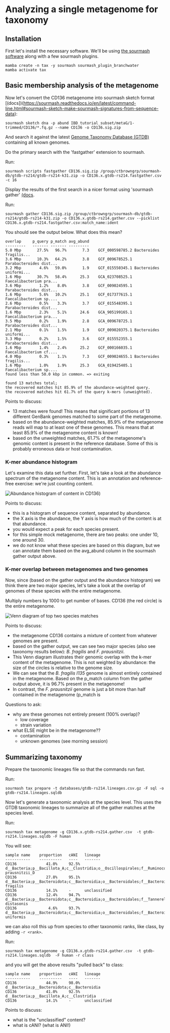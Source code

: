 # Analyzing a single metagenome for taxonomy

## Installation

First let's install the necessary software. We'll be using
[the sourmash software](https://sourmash.readthedocs.io/en/latest/index.html)
along with a few sourmash plugins.

```
mamba create -n tax -y sourmash sourmash_plugin_branchwater
mamba activate tax
```

## Basic membership analysis of the metagenome

Now let's convert the CD136 metagenome into sourmash sketch format
[(docs])(https://sourmash.readthedocs.io/en/latest/command-line.html#sourmash-sketch-make-sourmash-signatures-from-sequence-data):

```
sourmash sketch dna -p abund IBD_tutorial_subset/metaG/1-trimmed/CD136/*.fq.gz --name CD136 -o CD136.sig.zip
```

And search it against the latest
[Genome Taxonomy Database (GTDB)](https://gtdb.ecogenomic.org/)
containing all known genomes.

Do the primary search with the 'fastgather' extension to sourmash.

Run:
```
sourmash scripts fastgather CD136.sig.zip /group/ctbrowngrp/sourmash-db/gtdb-rs214/gtdb-rs214-k31.zip -o CD136.x.gtdb-rs214.fastgather.csv -c 16
```

Display the results of the first search in a nicer format using 'sourmash gather' [(docs](https://sourmash.readthedocs.io/en/latest/classifying-signatures.html#analyzing-metagenomic-samples-with-gather).

Run:
```
sourmash gather CD136.sig.zip /group/ctbrowngrp/sourmash-db/gtdb-rs214/gtdb-rs214-k31.zip -o CD136.x.gtdb-rs214.gather.csv --picklist CD136.x.gtdb-rs214.fastgather.csv:match_name:ident
```

You should see the output below. What does this mean?
```
overlap     p_query p_match avg_abund
---------   ------- ------- ---------
5.0 Mbp       27.5%   96.7%       7.3    GCF_000598785.2 Bacteroides fragilis...
3.6 Mbp       10.3%   64.2%       3.8    GCF_009678525.1 Parabacteroides dist...
3.2 Mbp        4.6%   59.0%       1.9    GCF_015550345.1 Bacteroides uniformi...
1.6 Mbp       30.7%   58.4%      25.3    GCA_023708525.1 Faecalibacterium pra...
3.6 Mbp        1.2%    8.0%       3.8    GCF_009024595.1 Parabacteroides dist...
1.6 Mbp        5.6%   10.2%      25.1    GCF_017377615.1 Faecalibacterium sp....
2.6 Mbp        0.5%    3.3%       3.7    GCF_015548395.1 Parabacteroides dist...
1.6 Mbp        2.3%    5.1%      24.6    GCA_905199165.1 Faecalibacterium pra...
3.5 Mbp        0.2%    1.9%       2.8    GCA_009678725.1 Parabacteroides dist...
2.1 Mbp        0.1%    1.5%       1.9    GCF_009020375.1 Bacteroides uniformi...
3.3 Mbp        0.2%    1.5%       3.6    GCF_015552355.1 Parabacteroides dist...
1.6 Mbp        1.4%    2.4%      25.2    GCF_000166035.1 Faecalibacterium cf....
4.0 Mbp        0.3%    1.1%       7.3    GCF_009024655.1 Bacteroides fragilis...
1.6 Mbp        1.0%    1.9%      25.3    GCA_019425405.1 Faecalibacterium sp....
found less than 50.0 kbp in common. => exiting

found 13 matches total;
the recovered matches hit 85.9% of the abundance-weighted query.
the recovered matches hit 61.7% of the query k-mers (unweighted).
```

Points to discuss:

* 13 matches were found! This means that significant portions of 13
  different GenBank genomes matched to some part of the metagenome.
* based on the abundance-weighted matches, 85.9% of the metagenome
  reads will map to at least one of these genomes. This means that
  at least 85.9% of the metagenome content is known!
* based on the unweighted matches, 61.7% of the metagenome's genomic
  content is present in the reference database.  Some of this is
  probably erroneous data or host contamination.
  
<!-- @CTB details: discuss weighted/unweighted more? and... what's in a metagenome, anyway? -->

### K-mer abundance histogram

Let's examine this data set further. First, let's take a look at the
abundance spectrum of the metagenome content. This is an annotation and
reference-free exercise: we're just counting content.

![Abundance histogram of content in CD136](images/CD136-abundance.png))

Points to discuss:

* this is a histogram of sequence content, separated by abundance.
* the X axis is the abundance, the Y axis is how much of the content is at
  that abundance.
* you would expect a peak for each species present.
* for this simple mock metagenome, there are two peaks: one under 10, one around 30.
* we do not know what these species are based on this diagram, but we can annotate them based on the avg_abund column in the sourmash gather output above.

### K-mer overlap between metagenomes and two genomes

Now, since (based on the gather output and the abundance histogram) we
think there are two major species, let's take a look at the overlap of
genomes of these species with the entire metagenome.

Multiply numbers by 1000 to get number of bases. CD136 (the red
circle) is the entire metagenome.

![Venn diagram of top two species matches](images/CD136-venn.png)

Points to discuss:

* the metagenome CD136 contains a mixture of content from whatever
  genomes are present.
* based on the gather output, we can see two major species (also see
  taxonomy results below): *B. fragilis* and *F. prausnitzii*.
* This Venn diagram illustrates their genomic overlap with the k-mer
  content of the metagenome. This is not weighted by abundance: the size
  of the circles is relative to the genome size.
* We can see that the *B. fragilis I135* genome is almost entirely
  contained in the metagenome. Based on the p_match column from the gather
  output above, it is 96.7% present in the metagenome!
* In contrast, the *F. prausnitzii* genome is just a bit more than half
  contained in the metagenome (p_match is 
  
Questions to ask:

* why are these genomes not entirely present (100% overlap)?
    * low coverage
    * strain variation
* what ELSE might be in the metagenome??
    * contamination
    * unknown genomes (see morning session)

## Summarizing taxonomy

Prepare the taxonomic lineages file so that the commands run fast.

Run:
```
sourmash tax prepare -t databases/gtdb-rs214.lineages.csv.gz -F sql -o gtdb-rs214.lineages.sqldb
```

Now let's generate a taxonomic analysis at the species level. This uses the GTDB taxonomic lineages to summarize all of the gather matches at the species level.

Run:
```
sourmash tax metagenome -g CD136.x.gtdb-rs214.gather.csv  -t gtdb-rs214.lineages.sqldb -F human
```

You will see:
```
sample name    proportion   cANI   lineage
-----------    ----------   ----   -------
CD136             41.0%     92.5%  d__Bacteria;p__Bacillota_A;c__Clostridia;o__Oscillospirales;f__Ruminococcaceae;g__Faecalibacterium;s__Faecalibacterium prausnitzii_D
CD136             27.8%     95.1%  d__Bacteria;p__Bacteroidota;c__Bacteroidia;o__Bacteroidales;f__Bacteroidaceae;g__Bacteroides;s__Bacteroides fragilis
CD136             14.1%     -      unclassified
CD136             12.4%     94.7%  d__Bacteria;p__Bacteroidota;c__Bacteroidia;o__Bacteroidales;f__Tannerellaceae;g__Parabacteroides;s__Parabacteroides distasonis
CD136              4.6%     93.7%  d__Bacteria;p__Bacteroidota;c__Bacteroidia;o__Bacteroidales;f__Bacteroidaceae;g__Bacteroides;s__Bacteroides uniformis
```

we can also roll this up from species to other taxonomic ranks, like
class, by adding `-r <rank>`.

Run:
```
sourmash tax metagenome -g CD136.x.gtdb-rs214.gather.csv  -t gtdb-rs214.lineages.sqldb  -F human -r class
```

and you will get the above results "pulled back" to class:
```
sample name    proportion   cANI   lineage
-----------    ----------   ----   -------
CD136             44.9%     98.0%  d__Bacteria;p__Bacteroidota;c__Bacteroidia
CD136             41.0%     92.5%  d__Bacteria;p__Bacillota_A;c__Clostridia
CD136             14.1%     -      unclassified
```

Points to discuss:

* what is the "unclassified" content?
* what is cANI? (what is ANI!)
